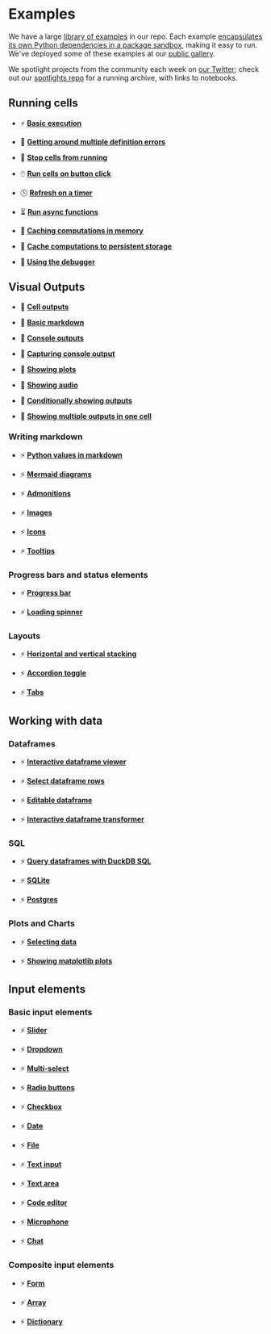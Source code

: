 # Examples

We have a large [library of
examples](https://github.com/marimo-team/marimo/tree/main/examples) in our
repo. Each example [encapsulates its own Python dependencies in a package
sandbox](guides/editor_features/package_management.md), making it easy to run.
We've deployed some of these examples at our [public
gallery](https://marimo.io/@public).

We spotlight projects from the community each week on [our Twitter](https://x.com/marimo_io); check out our
[spotlights repo](https://github.com/marimo-team/spotlights) for a running
archive, with links to notebooks.


## Running cells

<div class="grid cards" markdown>

-  ⚡️ [**Basic execution**](running_cells/basics.md)

-  🐞 [**Getting around multiple definition errors**](running_cells/multiple_definitions.md)

-  🛑 [**Stop cells from running**](running_cells/stop.md)

-  🖱️ [**Run cells on button click**](running_cells/run_button.md)

-  🕓 [**Refresh on a timer**](running_cells/refresh.md)

-  ⏳ [**Run async functions**](running_cells/async_await.md)

-  💾 [**Caching computations in memory**](running_cells/memory_cache.md)

-  💾 [**Cache computations to persistent storage**](running_cells/persistent_cache.md)

-  🐞 [**Using the debugger**](running_cells/debugging.md)


</div>

## Visual Outputs

<div class="grid cards" markdown>

-   📝 [**Cell outputs**](outputs/basic_outputs.md)

-   📝 [**Basic markdown**](outputs/basic_markdown.md)

-   📝 [**Console outputs**](outputs/console_outputs.md)

-   📝 [**Capturing console output**](outputs/capture_console_outputs.md)

-   📝 [**Showing plots**](https://google.com)

-   📝 [**Showing audio**](https://google.com)

-   📝 [**Conditionally showing outputs**](https://google.com)

-   📝 [**Showing multiple outputs in one cell**](https://google.com)

</div class="grid cards" markdown>



### Writing markdown

<div class="grid cards" markdown>

-   ⚡️ [**Python values in markdown**](https://google.com)

-   ⚡️ [**Mermaid diagrams**](https://google.com)

-   ⚡️ [**Admonitions**](https://google.com)

-   ⚡️ [**Images**](https://google.com)

-   ⚡️ [**Icons**](https://google.com)

-   ⚡️ [**Tooltips**](https://google.com)

</div>

### Progress bars and status elements

<div class="grid cards" markdown>

-   ⚡️ [**Progress bar**](https://google.com)

-   ⚡️ [**Loading spinner**](https://google.com)


</div>

### Layouts

<div class="grid cards" markdown>

-   ⚡️ [**Horizontal and vertical stacking**](https://google.com)

-   ⚡️ [**Accordion toggle**](https://google.com)

-   ⚡️ [**Tabs**](https://google.com)


</div>


## Working with data

### Dataframes

<div class="grid cards" markdown>

-   ⚡️ [**Interactive dataframe viewer**](https://google.com)

-   ⚡️ [**Select dataframe rows**](https://google.com)

-   ⚡️ [**Editable dataframe**](https://google.com)

-   ⚡️ [**Interactive dataframe transformer**](https://google.com)

</div>


### SQL

<div class="grid cards" markdown>

-   ⚡️ [**Query dataframes with DuckDB SQL**](https://google.com)

-   ⚡️ [**SQLite**](https://google.com)

-   ⚡️ [**Postgres**](https://google.com)

</div>


### Plots and Charts

<div class="grid cards" markdown>

-   ⚡️ [**Selecting data**](https://google.com)

-   ⚡️ [**Showing matplotlib plots**](https://google.com)

</div>


## Input elements

### Basic input elements

<div class="grid cards" markdown>

-   ⚡️ [**Slider**](https://google.com)

-   ⚡️ [**Dropdown**](https://google.com)

-   ⚡️ [**Multi-select**](https://google.com)

-   ⚡️ [**Radio buttons**](https://google.com)

-   ⚡️ [**Checkbox**](https://google.com)

-   ⚡️ [**Date**](https://google.com)

-   ⚡️ [**File**](https://google.com)

-   ⚡️ [**Text input**](https://google.com)

-   ⚡️ [**Text area**](https://google.com)

-   ⚡️ [**Code editor**](https://google.com)

-   ⚡️ [**Microphone**](https://google.com)

-   ⚡️ [**Chat**](https://google.com)

</div>


### Composite input elements

<div class="grid cards" markdown>

-   ⚡️ [**Form**](https://google.com)

-   ⚡️ [**Array**](https://google.com)

-   ⚡️ [**Dictionary**](https://google.com)

</div>




